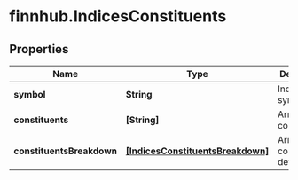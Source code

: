 # finnhub.IndicesConstituents

## Properties

Name | Type | Description | Notes
------------ | ------------- | ------------- | -------------
**symbol** | **String** | Index&#39;s symbol. | [optional] 
**constituents** | **[String]** | Array of constituents. | [optional] 
**constituentsBreakdown** | [**[IndicesConstituentsBreakdown]**](IndicesConstituentsBreakdown.md) | Array of constituents&#39; details. | [optional] 


